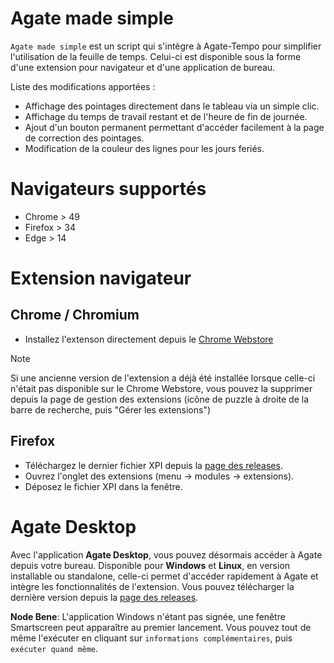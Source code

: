 # Agate made simple
`Agate made simple` est un script qui s'intègre à Agate-Tempo pour simplifier l'utilisation de la feuille de temps. Celui-ci est disponible sous la forme d'une extension pour navigateur et d'une application de bureau.

Liste des modifications apportées :

  - Affichage des pointages directement dans le tableau via un simple clic.
  - Affichage du temps de travail restant et de l'heure de fin de journée.
  - Ajout d'un bouton permanent permettant d'accéder facilement à la page de correction des pointages.
  - Modification de la couleur des lignes pour les jours feriés.

# Navigateurs supportés
  - Chrome > 49
  - Firefox > 34
  - Edge > 14

# Extension navigateur

## Chrome / Chromium
  - Installez l'extenson directement depuis le [Chrome Webstore](https://chromewebstore.google.com/detail/agate-made-simple/mgfnjgipkihpmjehffolladofjjbainf)

> [!NOTE]
> Si une ancienne version de l'extension a déjà été installée lorsque celle-ci n'était pas disponible sur le Chrome Webstore, vous pouvez la supprimer depuis la page de gestion des extensions (icône de puzzle à droite de la barre de recherche, puis "Gérer les extensions")


## Firefox
  - Téléchargez le dernier fichier XPI depuis la [page des releases](https://github.com/nojhamster/agate-extension/releases).
  - Ouvrez l'onglet des extensions (menu -> modules -> extensions).
  - Déposez le fichier XPI dans la fenêtre.


# Agate Desktop

Avec l'application **Agate Desktop**, vous pouvez désormais accéder à Agate depuis votre bureau. Disponible pour **Windows** et **Linux**, en version installable ou standalone, celle-ci permet d'accéder rapidement à Agate et intègre les fonctionnalités de l'extension. Vous pouvez télécharger la dernière version depuis la [page des releases](https://github.com/nojhamster/agate-extension/releases).

**Node Bene**:
L'application Windows n'étant pas signée, une fenêtre Smartscreen peut apparaître au premier lancement. Vous pouvez tout de même l'exécuter en cliquant sur `informations complémentaires`, puis `exécuter quand même`.

